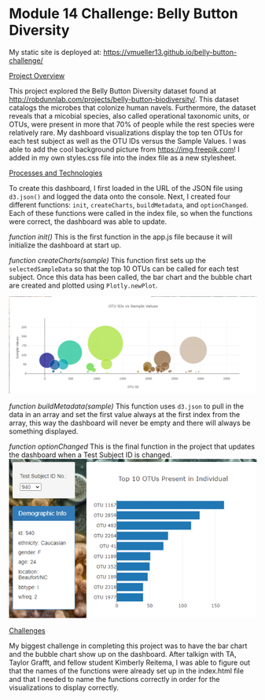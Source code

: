 # Module 14 Challenge: Belly Button Diversity

My static site is deployed at: https://vmueller13.github.io/belly-button-challenge/

<ins>Project Overview</ins>

This project explored the Belly Button Diversity dataset found at http://robdunnlab.com/projects/belly-button-biodiversity/. This dataset catalogs the microbes that colonize human navels. Furthermore, the dataset reveals that a micobial species, also called operational taxonomic units, or OTUs, were present in more that 70% of people while the rest species were relatively rare. My dashboard visualizations display the top ten OTUs for each test subject as well as the OTU IDs versus the Sample Values.
I was able to add the cool background picture from https://img.freepik.com! I added in my own styles.css file into the index file as a new stylesheet.

<ins>Processes and Technologies</ins>

To create this dashboard, I first loaded in the URL of the JSON file using `d3.json()` and logged the data onto the console. Next, I created four different functions: `init`, `createCharts`, `buildMetadata`, and `optionChanged`. Each of these functions were called in the index file, so when the functions were correct, the dashboard was able to update.

*function init()*
This is the first function in the app.js file because it will initialize the dashboard at start up.

*function createCharts(sample)*
This function first sets up the `selectedSampleData` so that the top 10 OTUs can be called for each test subject. Once this data has been called, the bar chart and the bubble chart are created and plotted using `Plotly.newPlot`.

![Bubble Chart](Images/BubbleChart.png)

*function buildMetadata(sample)*
This function uses `d3.json` to pull in the data in an array and set the first value always at the first index from the array, this way the dashboard will never be empty and there will always be something displayed.

*function optionChanged*
This is the final function in the project that updates the dashboard when a Test Subject ID is changed.
![optionChanged and Bar Chart](Images/Top_10_OTUs.png)

<ins>Challenges</ins>

My biggest challenge in completing this project was to have the bar chart and the bubble chart show up on the dashboard. After talkign with TA, Taylor Grafft, and fellow student Kimberly Reitema, I was able to figure out that the names of the functions were already set up in the index.html file and that I needed to name the functions correctly in order for the visualizations to display correctly.
